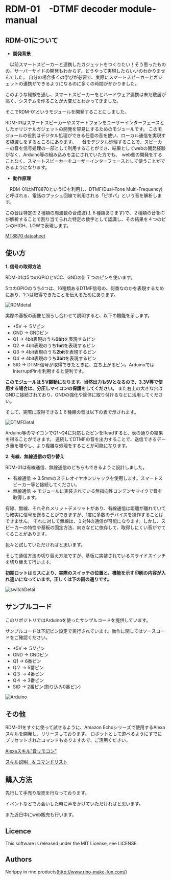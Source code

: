 RDM-01　-DTMF decoder module- manual
===

## RDM-01について
- **開発背景**

　以前スマートスピーカーと連携したガジェットをつくりたい！そう思ったものの、サーバーサイドの開発もわからず、どうやって実現したらいいのわかりませんでした。
 自分の場合多くの学びが必要で、実際にスマートスピーカーとガジェットの連携ができるようになるのに多くの時間がかかりました。
 
 このような経験を通し、スマートスピーカーをとハードウェア連携は未だ敷居が高く、システムを作ることが大変だとわかってきました。
 
 そこでRDM-01というモジュールを開発することにしました。
 
 RDM-01はスマートスピーカーやスマートフォンをユーザーインターフェースとしたオリジナルガジェットの開発を容易にするためのモジュールです。
 このモジュールの役割はデジタル処理ができる任意の音を使い、ローカル通信を実現する橋渡しをするところにあります。
　音をデジタル処理することで、スピーカーの音を信号処理の一部として利用することができ、結果としてwebの開発経験がなく、Arduino等の組み込みを主にされていた方でも、　web側の開発をすることなく、スマートスピーカーをユーザーインターフェースとして使うことができるようになります。
 
 
- **動作原理**

　RDM-01はMT8870というICを利用し、DTMF(Dual-Tone Multi-Frequency)と呼ばれる、電話のプッシュ回線で利用される「ピポパ」という音を解析します。
 
この音は特定の２種類の周波数の合成波(１６種類あります)で、２種類の音をICが解析することで割り当てられた特定の数字として認識し、その結果を４つのピンのHIGH、LOWで表現します。

[MT8870 datasheet](https://www.microsemi.com/document-portal/doc_download/127041-mt8870d-datasheet-oct2006)

 
 ## 使い方
 **1. 信号の取得方法**
  
  RDM-01は5つのGPIOとVCC、GNDの計７つのピンを使います。

 5つのGPIOのうち4つは、16種類あるDTMF信号の、何番なのかを表現するためにあり、1つは取得できたことを伝えるためにあります。
  
![RDMdetal](http://www.rino-make-fun.com/wp-content/uploads/2019/01/RDM-01View-1.png)
 
 実際の基板の画像と照らし合わせて説明すると、以下の機能を示します。
 - +5V -> ５Vピン　
 - GND -> GNDピン
 - Q1 -> 4bit表現のうち**0bit**を表現するピン
 - Q2 -> 4bit表現のうち**1bit**を表現するピン
 - Q3 -> 4bit表現のうち**2bit**を表現するピン
 - Q4 -> 4bit表現のうち**3bit**を表現するピン
 - StD -> DTMF信号が取得できたときに、立ち上がるピン。ArduinoではInterruptPinを利用すると便利です。

**このモジュールは５V駆動になります。当然出力も5Vとなるので、3.3V等で使用する場合は、分圧しマイコンの保護をしてください。**
また右上の大きな穴はGNDに接続されており、GNDの強化や筐体に取り付けるなどに活用してください。


そして、実際に取得できる１６種類の音は以下の表で示されます。

![DTMFDetal](http://www.rino-make-fun.com/wp-content/uploads/2019/01/dtmfDetail.png)

Arduino等のマイコンでQ1~Q4に対応したピンをReadすると、表の通りの結果を得ることができます。
連続してDTMFの音を出力することで、送信できるデータ量を増やし、より複雑な処理をすることが可能になります。

**2. 有線、無線通信の切り替え**

RDM-01は有線通信、無線通信のどちらもできるように設計しました。

- 有線通信 -> 3.5mmのステレオイヤホンジャックを使用します。スマートスピーカー等と接続してください。
- 無線通信 -> モジュールに実装されている無指向性コンデンサマイクで音を取得します。

有線、無線、それぞれメリットデメリットがあり、有線通信は距離が離れていても確実に信号を送ることができますが、1度に多数のデバイスを操作することはできません。
それに対して無線は、１対Nの通信が可能になります。しかし、スピーカーの特性や基板の固定方法、向きなどに依存して、取得しにくい音がでてくることがあります。

色々と試していただければと思います。

そして通信方法の切り替え方法ですが、基板に実装されているスライドスイッチを切り替えて行います。

**初期ロットはミスにより、実際のスイッチの位置と、機能を示す印刷の内容が入れ違いになっています。正しくは下の図の通りです。**

 ![switchDetal](http://www.rino-make-fun.com/wp-content/uploads/2019/01/switchDetailda-01.jpg)

## サンプルコード
このリポジトリではArduinoを使ったサンプルコードを提供しています。

サンプルコードは下記ピン設定で実行されています。動作に関してはソースコードをご確認ください。
 - +5V -> ５Vピン　
 - GND -> GNDピン
 - Q1 -> 6番ピン
 - Q２ -> 5番ピン
 - Q３ -> 4番ピン
 - Q４ -> 3番ピン
 - StD -> 2番ピン(割り込み0番ピン)
 
 ![Arduino](http://www.rino-make-fun.com/wp-content/uploads/2019/01/IMG_2194.jpg)
 
## その他
RDM-01をすぐに使って試せるように、Amazon Echoシリーズで使用するAlexaスキルを開発し、リリースしております。
ロボットとして遊べるようにすでにプリセットされたコマンドもありますので、ご活用ください。

[Alexaスキル”音リモコン”](https://www.amazon.co.jp/rino-products-%E9%9F%B3%E3%83%AA%E3%83%A2%E3%82%B3%E3%83%B3/dp/B07KRBKFFJ)

[スキル説明　& コマンドリスト](http://www.rino-make-fun.com/2018/11/22/alexa-skill-%E9%9F%B3%E3%83%AA%E3%83%A2%E3%82%B3%E3%83%B3/)

## 購入方法
先行して手売り販売を行なっております。

イベントなどでお会いした時に声をかけていただければと思います。

また近日中にweb販売も行います。

## Licence
This software is released under the MIT License, see LICENSE.

## Authors
Norippy in rino products(http://www.rino-make-fun.com/)

